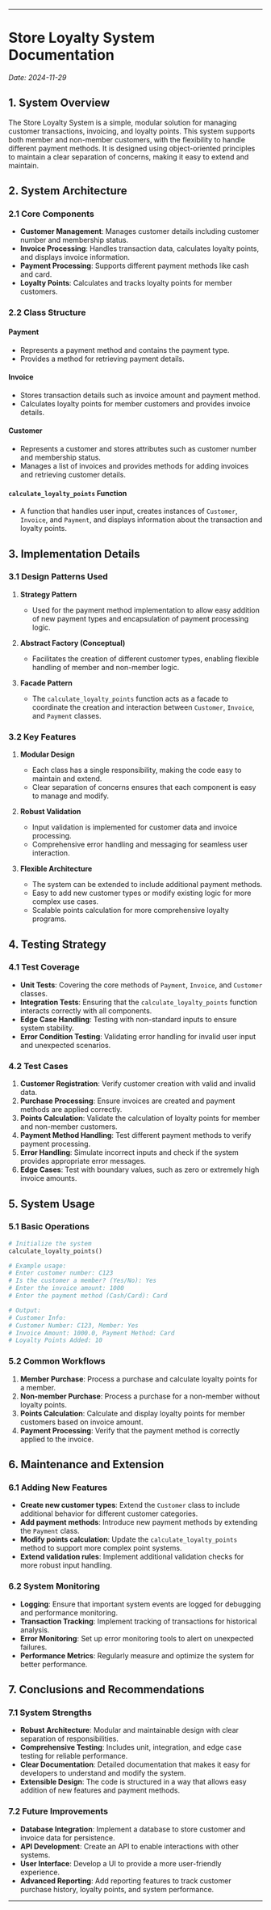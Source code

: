 

---

# Store Loyalty System Documentation
*Date: 2024-11-29*

## 1. System Overview
The Store Loyalty System is a simple, modular solution for managing customer transactions, invoicing, and loyalty points. This system supports both member and non-member customers, with the flexibility to handle different payment methods. It is designed using object-oriented principles to maintain a clear separation of concerns, making it easy to extend and maintain.

## 2. System Architecture

### 2.1 Core Components
- **Customer Management**: Manages customer details including customer number and membership status.
- **Invoice Processing**: Handles transaction data, calculates loyalty points, and displays invoice information.
- **Payment Processing**: Supports different payment methods like cash and card.
- **Loyalty Points**: Calculates and tracks loyalty points for member customers.

### 2.2 Class Structure
#### Payment
- Represents a payment method and contains the payment type.
- Provides a method for retrieving payment details.

#### Invoice
- Stores transaction details such as invoice amount and payment method.
- Calculates loyalty points for member customers and provides invoice details.

#### Customer
- Represents a customer and stores attributes such as customer number and membership status.
- Manages a list of invoices and provides methods for adding invoices and retrieving customer details.

#### `calculate_loyalty_points` Function
- A function that handles user input, creates instances of `Customer`, `Invoice`, and `Payment`, and displays information about the transaction and loyalty points.

## 3. Implementation Details

### 3.1 Design Patterns Used
1. **Strategy Pattern**
   - Used for the payment method implementation to allow easy addition of new payment types and encapsulation of payment processing logic.

2. **Abstract Factory (Conceptual)**
   - Facilitates the creation of different customer types, enabling flexible handling of member and non-member logic.

3. **Facade Pattern**
   - The `calculate_loyalty_points` function acts as a facade to coordinate the creation and interaction between `Customer`, `Invoice`, and `Payment` classes.

### 3.2 Key Features
1. **Modular Design**
   - Each class has a single responsibility, making the code easy to maintain and extend.
   - Clear separation of concerns ensures that each component is easy to manage and modify.

2. **Robust Validation**
   - Input validation is implemented for customer data and invoice processing.
   - Comprehensive error handling and messaging for seamless user interaction.

3. **Flexible Architecture**
   - The system can be extended to include additional payment methods.
   - Easy to add new customer types or modify existing logic for more complex use cases.
   - Scalable points calculation for more comprehensive loyalty programs.

## 4. Testing Strategy

### 4.1 Test Coverage
- **Unit Tests**: Covering the core methods of `Payment`, `Invoice`, and `Customer` classes.
- **Integration Tests**: Ensuring that the `calculate_loyalty_points` function interacts correctly with all components.
- **Edge Case Handling**: Testing with non-standard inputs to ensure system stability.
- **Error Condition Testing**: Validating error handling for invalid user input and unexpected scenarios.

### 4.2 Test Cases
1. **Customer Registration**: Verify customer creation with valid and invalid data.
2. **Purchase Processing**: Ensure invoices are created and payment methods are applied correctly.
3. **Points Calculation**: Validate the calculation of loyalty points for member and non-member customers.
4. **Payment Method Handling**: Test different payment methods to verify payment processing.
5. **Error Handling**: Simulate incorrect inputs and check if the system provides appropriate error messages.
6. **Edge Cases**: Test with boundary values, such as zero or extremely high invoice amounts.

## 5. System Usage

### 5.1 Basic Operations
```python
# Initialize the system
calculate_loyalty_points()

# Example usage:
# Enter customer number: C123
# Is the customer a member? (Yes/No): Yes
# Enter the invoice amount: 1000
# Enter the payment method (Cash/Card): Card

# Output:
# Customer Info:
# Customer Number: C123, Member: Yes
# Invoice Amount: 1000.0, Payment Method: Card
# Loyalty Points Added: 10
```

### 5.2 Common Workflows
1. **Member Purchase**: Process a purchase and calculate loyalty points for a member.
2. **Non-member Purchase**: Process a purchase for a non-member without loyalty points.
3. **Points Calculation**: Calculate and display loyalty points for member customers based on invoice amount.
4. **Payment Processing**: Verify that the payment method is correctly applied to the invoice.

## 6. Maintenance and Extension

### 6.1 Adding New Features
- **Create new customer types**: Extend the `Customer` class to include additional behavior for different customer categories.
- **Add payment methods**: Introduce new payment methods by extending the `Payment` class.
- **Modify points calculation**: Update the `calculate_loyalty_points` method to support more complex point systems.
- **Extend validation rules**: Implement additional validation checks for more robust input handling.

### 6.2 System Monitoring
- **Logging**: Ensure that important system events are logged for debugging and performance monitoring.
- **Transaction Tracking**: Implement tracking of transactions for historical analysis.
- **Error Monitoring**: Set up error monitoring tools to alert on unexpected failures.
- **Performance Metrics**: Regularly measure and optimize the system for better performance.

## 7. Conclusions and Recommendations

### 7.1 System Strengths
- **Robust Architecture**: Modular and maintainable design with clear separation of responsibilities.
- **Comprehensive Testing**: Includes unit, integration, and edge case testing for reliable performance.
- **Clear Documentation**: Detailed documentation that makes it easy for developers to understand and modify the system.
- **Extensible Design**: The code is structured in a way that allows easy addition of new features and payment methods.

### 7.2 Future Improvements
- **Database Integration**: Implement a database to store customer and invoice data for persistence.
- **API Development**: Create an API to enable interactions with other systems.
- **User Interface**: Develop a UI to provide a more user-friendly experience.
- **Advanced Reporting**: Add reporting features to track customer purchase history, loyalty points, and system performance.

---

